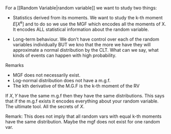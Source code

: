 

For a [[Random Variable|random variable]] we want to study two things: 

  
*  Statistics derived from its moments. We want to study the k-th moment $E[X^k]$ and to do so we use the MGF which encodes all the moments of X. It encodes ALL statistical information about the random variable. 

* Long-term behaviour. We don't have control over each of the random variables individually BUT we kno that the more we have they will approximate a normal distribution by the CLT. What can we say, what kinds of events can happen with high probability. 
  

Remarks 

* MGF does not necessarily exist. 
* Log-normal distribution does not have a m.g.f.
* The kth derivative of the M.G.F is the k-th moment of the RV

If $X, Y$ have the same m.g.f then they have the same distributions. This says that if the m.g.f exists it encodes everything about your random variable. The ultimate tool. All the secrets of $X$.

Remark: This does not imply that all random vars with equal k-th moments have the same distribution. Maybe the mgf does not exist for one random var. 

  